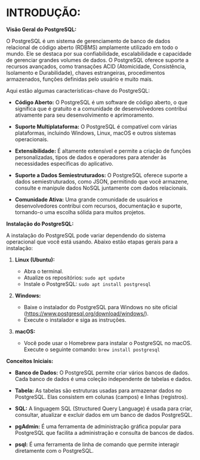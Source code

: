 # INTRODUÇÃO:

**Visão Geral do PostgreSQL:**

O PostgreSQL é um sistema de gerenciamento de banco de dados relacional de código aberto (RDBMS) amplamente utilizado em todo o mundo. Ele se destaca por sua confiabilidade, escalabilidade e capacidade de gerenciar grandes volumes de dados. O PostgreSQL oferece suporte a recursos avançados, como transações ACID (Atomicidade, Consistência, Isolamento e Durabilidade), chaves estrangeiras, procedimentos armazenados, funções definidas pelo usuário e muito mais.

Aqui estão algumas características-chave do PostgreSQL:

- **Código Aberto:** O PostgreSQL é um software de código aberto, o que significa que é gratuito e a comunidade de desenvolvedores contribui ativamente para seu desenvolvimento e aprimoramento.

- **Suporte Multiplataforma:** O PostgreSQL é compatível com várias plataformas, incluindo Windows, Linux, macOS e outros sistemas operacionais.

- **Extensibilidade:** É altamente extensível e permite a criação de funções personalizadas, tipos de dados e operadores para atender às necessidades específicas do aplicativo.

- **Suporte a Dados Semiestruturados:** O PostgreSQL oferece suporte a dados semiestruturados, como JSON, permitindo que você armazene, consulte e manipule dados NoSQL juntamente com dados relacionais.

- **Comunidade Ativa:** Uma grande comunidade de usuários e desenvolvedores contribui com recursos, documentação e suporte, tornando-o uma escolha sólida para muitos projetos.

**Instalação do PostgreSQL:**

A instalação do PostgreSQL pode variar dependendo do sistema operacional que você está usando. Abaixo estão etapas gerais para a instalação:

1. **Linux (Ubuntu):**
   - Abra o terminal.
   - Atualize os repositórios: `sudo apt update`
   - Instale o PostgreSQL: `sudo apt install postgresql`

2. **Windows:**
   - Baixe o instalador do PostgreSQL para Windows no site oficial (https://www.postgresql.org/download/windows/).
   - Execute o instalador e siga as instruções.

3. **macOS:**
   - Você pode usar o Homebrew para instalar o PostgreSQL no macOS. Execute o seguinte comando: `brew install postgresql`

**Conceitos Iniciais:**

- **Banco de Dados:** O PostgreSQL permite criar vários bancos de dados. Cada banco de dados é uma coleção independente de tabelas e dados.

- **Tabela:** As tabelas são estruturas usadas para armazenar dados no PostgreSQL. Elas consistem em colunas (campos) e linhas (registros).

- **SQL:** A linguagem SQL (Structured Query Language) é usada para criar, consultar, atualizar e excluir dados em um banco de dados PostgreSQL.

- **pgAdmin:** É uma ferramenta de administração gráfica popular para PostgreSQL que facilita a administração e consulta de bancos de dados.

- **psql:** É uma ferramenta de linha de comando que permite interagir diretamente com o PostgreSQL.

